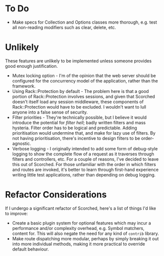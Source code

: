 To Do
=====
* Make specs for Collection and Options classes more thorough, e.g. test all non-reading modifiers such as clear, delete, etc.


Unlikely
========
These features are unlikely to be implemented unless someone provides good enough justification.

* Mutex locking option - I'm of the opinion that the web server should be configured for the concurrency model of the application, rather than the framework.
* Using Rack::Protection by default - The problem here is that a good portion of Rack::Protection involves sessions, and given that Scorched doesn't itself load any session middleware, these components of Rack::Protection would have to be excluded. I wouldn't want to lull anyone into a false sense of security.
* Filter priorities - They're technically possible, but I believe it would introduce the potential for _filter hell_; badly written filters and mass hysteria. Filter order has to be logical and predictable. Adding prioritisation would undermine that, and make for lazy use of filters. By not having prioritisation, there's incentive to design filters to be order-agnostic.
* Verbose logging - I originally intended to add some form of debug-style logging to show the complete flow of a request as it traverses through filters and controllers, etc. For a couple of reasons, I've decided to leave this out of Scorched. For those unfamiliar with the order in which filters and routes are invoked, it's better to learn through first-hand experience writing little test applications, rather than depending on debug logging.

Refactor Considerations
=======================
If I undergo a significant refactor of Scorched, here's a list of things I'd like to improve:

* Create a basic plugin system for optional features which may incur a performance and/or complexity overhead, e.g. Symbol matchers, content for. This will also negate the need for any kind of `contrib` library.
* Make route dispatching more modular, perhaps by simply breaking it out into more individual methods, making it more practical to override default behaviour.
